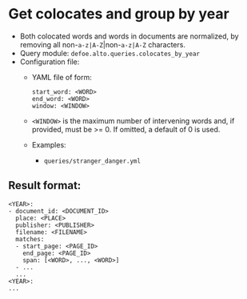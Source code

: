 # Get colocates and group by year

* Both colocated words and words in documents are normalized, by removing all non-``a-z|A-Z``|non-``a-z|A-Z`` characters.
* Query module: `defoe.alto.queries.colocates_by_year`
* Configuration file:
  - YAML file of form:

    ```
    start_word: <WORD>
    end_word: <WORD>
    window: <WINDOW>
    ```

  - `<WINDOW>` is the maximum number of intervening words and, if
    provided, must be >= 0. If omitted, a default of 0 is used.
  - Examples:
    - ``queries/stranger_danger.yml``

Result format:
----------------------------------------------------------

```
<YEAR>:
- document_id: <DOCUMENT_ID>
  place: <PLACE>
  publisher: <PUBLISHER>
  filename: <FILENAME>
  matches:
  - start_page: <PAGE_ID>
    end_page: <PAGE_ID>
    span: [<WORD>, ..., <WORD>]
  - ...
  ...
<YEAR>:
...
```

